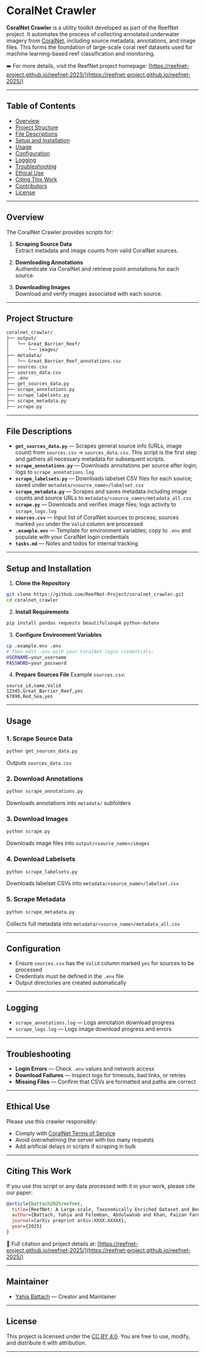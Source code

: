 # CoralNet Crawler

**CoralNet Crawler** is a utility toolkit developed as part of the ReefNet project. It automates the process of collecting annotated underwater imagery from [CoralNet](https://coralnet.ucsd.edu), including source metadata, annotations, and image files. This forms the foundation of large-scale coral reef datasets used for machine learning-based reef classification and monitoring.

➡️ For more details, visit the ReefNet project homepage: [https://reefnet-project.github.io/reefnet-2025/](https://reefnet-project.github.io/reefnet-2025/)

---

## Table of Contents
- [Overview](#overview)
- [Project Structure](#project-structure)
- [File Descriptions](#file-descriptions)
- [Setup and Installation](#setup-and-installation)
- [Usage](#usage)
- [Configuration](#configuration)
- [Logging](#logging)
- [Troubleshooting](#troubleshooting)
- [Ethical Use](#ethical-use)
- [Citing This Work](#citing-this-work)
- [Contributors](#contributors)
- [License](#license)

---

## Overview

The CoralNet Crawler provides scripts for:

1. **Scraping Source Data**  
   Extract metadata and image counts from valid CoralNet sources.

2. **Downloading Annotations**  
   Authenticate via CoralNet and retrieve point annotations for each source.

3. **Downloading Images**  
   Download and verify images associated with each source.

---

## Project Structure

```bash
coralnet_crawler/
├── output/
│   └── Great_Barrier_Reef/
│       └── images/
├── metadata/
│   └── Great_Barrier_Reef_annotations.csv
├── sources.csv
├── sources_data.csv
├── .env
├── get_sources_data.py
├── scrape_annotations.py
├── scrape_labelsets.py
├── scrape_metadata.py
├── scrape.py
```

---

## File Descriptions

- **`get_sources_data.py`** — Scrapes general source info (URLs, image count) from `sources.csv` → `sources_data.csv`. This script is the first step and gathers all necessary metadata for subsequent scripts.
- **`scrape_annotations.py`** — Downloads annotations per source after login; logs to `scrape_annotations.log`
- **`scrape_labelsets.py`** — Downloads labelset CSV files for each source; saved under `metadata/<source_name>/labelset.csv`
- **`scrape_metadata.py`** — Scrapes and saves metadata including image counts and source URLs to `metadata/<source_name>/metadata_all.csv`
- **`scrape.py`** — Downloads and verifies image files; logs activity to `scrape_logs.log`
- **`sources.csv`** — Input list of CoralNet sources to process; sources marked `yes` under the `Valid` column are processed
- **`.example.env`** — Template for environment variables; copy to `.env` and populate with your CoralNet login credentials
- **`tasks.md`** — Notes and todos for internal tracking

---

## Setup and Installation

1. **Clone the Repository**
```bash
git clone https://github.com/ReefNet-Project/coralnet_crawler.git
cd coralnet_crawler
```

2. **Install Requirements**
```bash
pip install pandas requests beautifulsoup4 python-dotenv
```

3. **Configure Environment Variables**
```bash
cp .example.env .env
# Then edit .env with your CoralNet login credentials:
USERNAME=your_username
PASSWORD=your_password
```

4. **Prepare Sources File**
Example `sources.csv`:
```csv
source_id,name,Valid
12345,Great_Barrier_Reef,yes
67890,Red_Sea,yes
```

---

## Usage

### 1. Scrape Source Data
```bash
python get_sources_data.py
```
Outputs `sources_data.csv`

### 2. Download Annotations
```bash
python scrape_annotations.py
```
Downloads annotations into `metadata/` subfolders

### 3. Download Images
```bash
python scrape.py
```
Downloads image files into `output/<source_name>/images`

### 4. Download Labelsets
```bash
python scrape_labelsets.py
```
Downloads labelset CSVs into `metadata/<source_name>/labelset.csv`

### 5. Scrape Metadata
```bash
python scrape_metadata.py
```
Collects full metadata into `metadata/<source_name>/metadata_all.csv`

---

## Configuration

- Ensure `sources.csv` has the `Valid` column marked `yes` for sources to be processed
- Credentials must be defined in the `.env` file
- Output directories are created automatically

---

## Logging

- `scrape_annotations.log` — Logs annotation download progress
- `scrape_logs.log` — Logs image download progress and errors

---

## Troubleshooting

- **Login Errors** — Check `.env` values and network access
- **Download Failures** — Inspect logs for timeouts, bad links, or retries
- **Missing Files** — Confirm that CSVs are formatted and paths are correct

---

## Ethical Use

Please use this crawler responsibly:

- Comply with [CoralNet Terms of Service](https://coralnet.ucsd.edu/terms/)
- Avoid overwhelming the server with too many requests
- Add artificial delays in scripts if scraping in bulk

---

## Citing This Work

If you use this script or any data processed with it in your work, please cite our paper:

```bibtex
@article{battach2025reefnet,
  title={ReefNet: A Large-scale, Taxonomically Enriched Dataset and Benchmark for Coral Reef Classification},
  author={Battach, Yahia and Felemban, Abdulwahab and Khan, Faizan Farooq and Radwan, Yousef A. and Li, Xiang and Silva, Luis and Suka, Rhonda and Gonzalez, Karla and Marchese, Fabio and Williams, Ivor D. and Jones, Burton H. and Beery, Sara and Benzoni, Francesca and Elhoseiny, Mohamed},
  journal={arXiv preprint arXiv:XXXX.XXXXX},
  year={2025}
}
```

📘 Full citation and project details at: [https://reefnet-project.github.io/reefnet-2025/](https://reefnet-project.github.io/reefnet-2025/)

---

## Maintainer 
- [Yahia Battach](https://github.com/shakesBeardZ/) — Creator and Maintainer

---

## License

This project is licensed under the [CC BY 4.0](LICENSE). You are free to use, modify, and distribute it with attribution.

---
